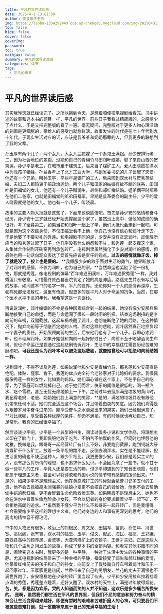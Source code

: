 ```yaml
---
title: 平凡的世界读后感
date: 2025-4-1 13:01:00
author: 美食家李老叭
img: https://laoba-1304292449.cos.ap-chengdu.myqcloud.com/img/20250401130454.png
top: false
hide: false
cover: false
coverImg: 
password: 
toc: true
mathjax: false
summary: 平凡的世界读后感
categories: 读书
tags:
  - 平凡的世界
---
```


# 平凡的世界读后感

其实我昨天就已经读完了。之所以拖到今天，是想着顺便把电视剧给看完。书中讲述的故事和这本书的题目一样，平凡的世界。前些日子我看过精简版的，总感觉少了点什么，于是又把完整版的看了一遍。毫无疑问，完整版对于更多人物心理活动的刻画是更细腻的，带给人的感受也就愈鲜活。故事发生的时代是在七十年代到九十年代，于现实生活对应的话，应该是我爷爷和奶奶那辈的人，但我更多的联想到了我的父辈。

孙玉厚有两个儿子，两个女儿，大女儿兰花嫁了一个逛鬼王满银。孙少安排行老二，因为社会地位的差距，没能和自己的青梅竹马田润叶结婚，娶了来自山西的贺秀莲。孙少平是老三，在城市里干建筑工，后来当了煤矿工人，爱人田晓霞在洪水中为救孩子牺牲。孙兰香考上了北方工业大学，与副省委书记的儿子谈起了恋爱。他还有一个兄弟，叫孙玉亭，早些年是钢厂的工人，后来回到双水村与贺秀英结婚，夫妇二人都热衷于搞政治运动。两个儿子和田家的姑娘有扯不断的联系，田润叶是田福堂的女儿，他还有一个儿子叫润生，最终和郝红梅结婚。姐弟俩平时都呆在他们二爸家，也就是田福堂的弟弟田福军，早期是县革委会的副主任。少平的爱人晓霞就是他的女儿。他也有一个儿子，叫晓晨。

故事的主要人物大抵就是这些了，下面来谈谈感悟吧。首先是孙少安的感情和奋斗经历，孙少安十三岁就已经开始支撑起这个家了，虽然没上高中，但他的成绩的确很好，考了全县第三，如果当初和润叶一起上了学，他们大抵也会走到一起吧。可就是因为这个农民身份，不仅田福堂看不上他，他自己也没有信心和润叶走下去。于是他娶了不要彩礼的秀莲。和电视剧不同的是，少安并没有贪恋润叶，反倒理所应当的和秀莲过起了日子。他几乎没有什么抱怨和不甘，和秀莲一起支撑这个家，从集体合作制到开砖窑再到承包砖厂。电视剧里虽然强化了少安对润叶的感情，但最终也用一句话向观众表达了爱首先应该是责任的观点。**过去的感情就像牙齿，掉了就是没了，按上也是假的。** **我佩服少安的敢于面对生活的勇气，他果断放弃了对润叶的感情，不仅为润叶，也为自己的家。**当然命运也奖励了他一份礼物，那就是秀莲，像电视剧的弹幕“百年难遇田润叶，万年难遇贺秀莲”一样，我对秀莲只有敬意，可惜最终原西县医院判定了她的病是肺癌。路遥先生并没有写后续的故事，如同这本书的名字一样，平凡的世界。无论你对一个人的感情再深厚，生老病死都无法躲过，这里有奇迹，但更多的是平凡人对于命运的抗争。当然，在那个医术水平不高的年代，我希望这是一次误诊。

再说说润叶，润叶婚姻的不幸是各种因素综合到一起的结果，她没有像少安那样果断地接受自己的命运，而是与命运闹了很长一段时间的别扭。结束这场别扭的是李向前的车祸，双腿截肢。这起车祸唤醒了润叶，也彻底断绝了她的后路。在这种情况下，抛弃向前等于彻底否定她的人格。面对这样的悲剧，润叶居然真正地担负起一个妻子的责任，开始照顾向前的生活，后来他们也有了一个儿子。我即心疼润叶，也不理解润叶。如果开始就和向前一起好好过日子，向前不至于喝醉酒发生车祸。但也许命运正是要通过这起悲剧告诉润叶，生活中的幸福往往需要历经苦难的磨砺吧。**可我还是认为润叶本可以避免这起悲剧，就像她曾经可以拒绝和向前结婚一样。**

说到润叶，不得不谈及秀莲，如果说润叶和少安是青梅竹马，那秀莲和少安简直是绝配。体贴、懂事、肯干，秀莲的优点完全符合老孙家对于儿媳妇的要求。我很佩服像秀莲一样的女性，比如我的妈妈。她们满心铺在这个家上，不在乎自己的吃穿，为了家庭可以燃烧掉自己。对于她们而言，快乐的阈值是很低的，喝一瓶汽水、吃个雪糕，甚至无忧无虑地躺上一下午。之前过年去逛那满是垃圾的黄山时，我记得老妈、老爸、奶奶她们脸上满意的笑容，**是的，满地的垃圾并没有跟他们带来任何不适，她们完全适应这个场合，并且带着由衷的笑意。因为她们真得是从艰苦岁月中奋斗过来的，能享受奋斗之水浇灌出来的果实，她们已经很满意了。**对比我呢，享受着各种优厚的条件，却仍不满足。有的时候我也再劝自己，知足常乐，我真的已经很幸福了。

然后谈谈少平吧，少平是一个典型的书生，阅读过很多小说和文学作品，将理想主义印在了脑门上。我即佩服他敢于吃苦、不怕苦不怕累的作风，但同时也埋怨他的幼稚。换做是我，跟哥哥一起经营砖厂有什么不好，非要跑到黄原，跑到铜城大牙湾煤矿干什么矿工。放着一条平坦的路不走，反倒去淌浑水。实在是不能理解，但生活里的确也不缺乏这种人。跟少平相比，我更更像少安，我们都是现实主义的人，没有那么对所谓的理想，也不追求什么见识。不会因为念了一些书，就不甘于做一些平凡的工作，毕竟人还是要生活的嘛。但少平却遇到的了知音田晓霞，他们都属于理想主义者，甚至可以将诗歌和外国小说的情节带有感情的朗诵出来。**是的，如果少平不是理想主义，他在黄原城打工的时候就会拿曹书记多支付的工资，他不会去救被胡永洲强暴的姑娘小翠更不会把自己的钱给她，他也不会去帮助偷手娟的郝红梅，更不会冒着生命危险救侯玉英。如果晓霞不是理想主义，她也不会在洪水中冒着生命危险救小女孩，不会以记者的身份要求跟着少平一起下矿，不会拒绝高朗的追求。**虽然我不懂少平为什么不和哥哥一起开砖厂，但是我懂得社会需要像少平这样的理想主义者，他们对身边的人和事有更深刻的思考，他们的高尚的精神容不得玷污。

书中的人物还有很多，政治上的刘根民、周文龙、田福军、苗凯、乔伯年、冯世宽、高凤阁，张有智，双水村的福堂、玉亭、俊文、俊武、海民、福高、王彩娥，原西县高中的顾养民、金波等，大亚湾煤矿上的安锁子、王世才夫妇。正是这些人物和几个主角之间发生的故事，构成了整本书的全部内容。和看完其他书籍不同的是，阅读完这本书时，我更多的是一种平静，一种对于生活中发生的各种事情的平静。尤其电视剧的结局带来了一种幸福的平静，福堂接受了润生和郝红梅的爱情，他带着红梅前夫的孩子和自己的孙女，向前安上了假肢骑自行车带着润叶和乐乐一起回家过年。玉厚家更是热闹，兰香带来了自己的男朋友，兰花的丈夫王满银也不满世界跑了，安安稳稳地在少安的砖厂里当起了伙夫，少平和少安用拉车拉着挂着点滴的秀莲，秀莲差点睡着，还好又醒了。双水村的天空上，满是过年放得烟花。**苦，笑，都是因为欢乐。哭的人知道而笑的人并不知道，这欢乐是多少痛苦所换来的。** **是啊，虽然我们都生活在平凡的世界里，但我们不屈的意志和努力奋斗的精神会让生活变得越来越好，即便有暂时的艰难和苦难折磨人的心神，可只要我们不被这些苦难打倒，就一定能等来属于自己的充满幸福的生活！**
